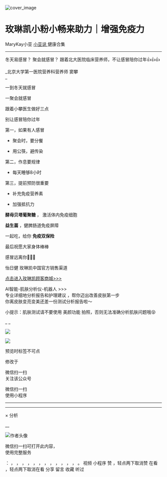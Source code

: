 ![cover_image](https://mmbiz.qlogo.cn/mmbiz_jpg/A8SKDch4cJG1D01JrgRMID3vgoEZobspITqEeX15U5lx4K6ZZSSdSwviaZkXb5tGTGRZj5UWhWdEbDU2AMm1J5w/0?wx_fmt=jpeg)

#  玫琳凯小粉小畅来助力｜增强免疫力

MaryKay小亚  [ 小亚说 ](https://mp.weixin.qq.com/mp/appmsgalbum?__biz=MzUxNDAwNTk0MQ==&action=getalbum&album_id=1708249854717526017#wechat_redirect) 健康合集

__ _ _ _ _

  
冬天易感冒？  聚会就感冒？  跟着北大医院临床营养师，不让感冒陪你过年👍👍👍  

_北京大学第一医院营养科营养师 窦攀  
_

  

一到冬天就感冒

  

一聚会就感冒

  

跟着小攀医生做好三点

  

别让感冒陪你过年

  

第一，如果有人感冒

  

  * 聚会时，要分餐 

  

  * 用公筷，避传染 

  

第二，作息要规律

  

  * 每天睡够8小时 

  

第三，提前预防很重要

  

  * 补充免疫营养素 

  

  * 加强抵抗力 

  

**酵母贝塔葡聚糖** ，  激活体内免疫细胞

  

**益生菌** ，健脾肠道免疫屏障

  

一起吃，给你  **免疫双保险**

  

最后祝愿大家身体棒棒

  

感冒远离你👋👋👋

  
怡日健  玫琳凯中国官方销售渠道  
  
[ 点击进入玫琳凯顾客商城>>> ]()  

  
AI智能-肌肤分析仪-机器人 >>>  
专业详细地分析报告和护理建议  ，帮你迈出改善皮肤第一步  
你离皮肤变亮变美还差一份测试分析报告啦～  
  

小提示：肌肤测试请不要使用  美颜功能  拍照，否则无法准确分析肌肤问题哦😝

_ _

  

![](https://mmbiz.qpic.cn/mmbiz_gif/b96CibCt70iaZ7Bia3Wm91cEuWhERXfCYjTia9tf7aMjVBNRETSa2NpGjCV6tyNvgCLos8LBgwEgxcwaIw8zdOsG7A/640?wx_fmt=gif)

![](https://mmbiz.qpic.cn/mmbiz_jpg/A8SKDch4cJEicCnqTxiatgGquhIicZ1wJ1Dth5YOOzoYV7U4N3HmiaO0vVAzjOpBVdtF0gnL632Fc7HqiaDmgveQDEw/640?wx_fmt=jpeg)

  

  

  

  

预览时标签不可点

修改于

微信扫一扫  
关注该公众号



微信扫一扫  
使用小程序

****



****



×  分析

__

![作者头像](http://mmbiz.qpic.cn/mmbiz_png/A8SKDch4cJE0KicTMyrVCx3VLqEgic5sJ1V5QeGZTibG9GLZlSCXSj5ByXNkib5PBrZVMkI41KKxgwE1K9gfypUeRg/0?wx_fmt=png)

微信扫一扫可打开此内容，  
使用完整服务

：  ，  ，  ，  ，  ，  ，  ，  ，  ，  ，  ，  ，  。  视频  小程序  赞  ，轻点两下取消赞  在看  ，轻点两下取消在看
分享  留言  收藏  听过

